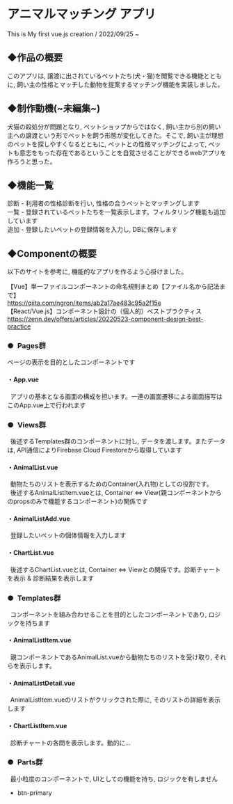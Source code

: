 # アニマルマッチング アプリ
This is My first vue.js creation / 2022/09/25 ~ 

## ◆作品の概要
このアプリは, 譲渡に出されているペットたち(犬・猫)を閲覧できる機能とともに, 飼い主の性格とマッチした動物を提案するマッチング機能を実装しました。

## ◆制作動機(~未編集~)
犬猫の殺処分が問題となり, ペットショップからではなく, 飼い主から別の飼い主への譲渡という形でペットを飼う形態が変化してきた。そこで, 飼い主が理想のペットを探しやすくなるとともに, ペットとの性格マッチングによって, ペットも意志をもった存在であるということを自覚させることができるwebアプリを作ろうと思った。

## ◆機能一覧
診断 - 利用者の性格診断を行い, 性格の合うペットとマッチングします  
一覧 - 登録されているペットたちを一覧表示します。フィルタリング機能も追加しています  
追加 - 登録したいペットの登録情報を入力し, DBに保存します

## ◆Componentの概要
以下のサイトを参考に, 機能的なアプリを作るよう心掛けました。  

【Vue】単一ファイルコンポーネントの命名規則まとめ【ファイル名から記法まで】  
https://qiita.com/ngron/items/ab2a17ae483c95a2f15e  
【React/Vue.js】コンポーネント設計の（個人的）ベストプラクティス  
https://zenn.dev/offers/articles/20220523-component-design-best-practice 

### ●&ensp;Pages群
ページの表示を目的としたコンポーネントです

#### ・App.vue
&ensp;アプリの基本となる画面の構成を担います。一連の画面遷移による画面描写はこのApp.vue上で行われます

### ●&ensp;Views群
&ensp;後述するTemplates群のコンポーネントに対し, データを渡します。またデータは, API通信によりFirebase Cloud Firestoreから取得しています

#### ・AnimalList.vue
&ensp;動物たちのリストを表示するためのContainer(入れ物)としての役割です。  
&ensp;後述するAnimalListItem.vueとは, Container ⇔ View(親コンポーネントからのpropsのみで機能するコンポーネント)の関係です  

#### ・AnimalListAdd.vue
&ensp;登録したいペットの個体情報を入力します

#### ・ChartList.vue
&ensp;後述するChartList.vueとは, Container ⇔ Viewとの関係です。診断チャートを表示 & 診断結果を表示します

### ●&ensp;Templates群
&ensp;コンポーネントを組み合わせることを目的としたコンポーネントであり, ロジックを持ちます

#### ・AnimalListItem.vue
&ensp;親コンポーネントであるAnimalList.vueから動物たちのリストを受け取り, それらを表示します。

#### ・AnimalListDetail.vue
&ensp;AnimalListItem.vueのリストがクリックされた際に, そのリストの詳細を表示します

#### ・ChartListItem.vue
&ensp;診断チャートの各問を表示します。動的に...

### ●&ensp;Parts群
&ensp;最小粒度のコンポーネントで, UIとしての機能を持ち, ロジックを有しません

 - btn-primary
